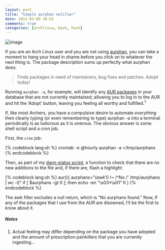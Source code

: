 ```yaml
---
layout: post
title: "Simple aurphan notifier"
date: 2012-03-09 16:52
comments: true
categories: [archlinux, bash, hack]
---
```

![image](http://dl.dropbox.com/u/261312/Blog-images/aurphan.png)

If you are an Arch Linux user and you are not using
[aurphan](http://www.archlinux.org/packages/community/any/aurphan/ "aurphan package details"),
you can take a moment to hang your head in shame before you click on to
whatever the next thing is. The package description sums up perfectly
what aurphan does:

> Finds packages in need of maintainers, bug fixes and patches. Adopt
> today!

Running `aurphan -a`, for example, will identify any 
[AUR packages](https://aur.archlinux.org/ "Arch User Repository") in your
database that are not currently maintained; allowing you to log in to
the AUR and hit the ‘Adopt’ button, leaving you feeling all worthy and
fulfilled.<sup>1</sup>

If, like most Archers, you have a compulsive desire to automate
*everything* then clearly typing (or even remembering to type) aurphan
-a into a terminal periodically is as ludicrous as it is onerous. The
obvious answer is some shell script and a cron job.

First, the `cron` job:

{% codeblock lang:sh %}
crontab -e
@hourly aurphan -a >/tmp/aurphans
{% endcodeblock %}

Then, as part of my 
[dwm-status script](http://beta.intuxication.org/jasonwryan/archer/file/tip/Scripts/dwm-status "Script in intuxication repo"),
a function to check that there are no new additions to the file and, if
there are, flash a highlight:

{% codeblock lang:sh %}
aur(){
    aurphans="$(awk '$0 !~ /^No /' /tmp/aurphans | wc -l)"
    if [ $aurphans -gt 0 ]; then
        echo -en "\x03*\x01"
    fi
}
{% endcodeblock %}

The awk filter excludes a null return, which is “No aurphans found.”
Now, if any of the packages that I use from the AUR are disowned, I’ll
be the first to know about it.

##### Notes
1. Actual feeling may differ depending on the package you have adopted
and the amount of prescription painkillers that you are currently
ingesting…
